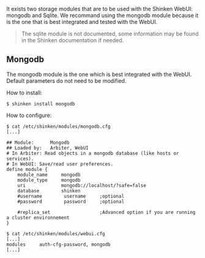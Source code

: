 It exists two storage modules that are to be used with the Shinken WebUI: mongodb and Sqlite. We recommand using the mongodb module because it is the one that is best integrated and tested with the WebUI.

> The sqlite module is not documented, some information may be found in the Shinken documentation if needed.

## Mongodb
The mongodb module is the one which is best integrated with the WebUI. Default parameters do not need to be modified.

How to install:
```
$ shinken install mongodb
```

How to configure:
```
$ cat /etc/shinken/modules/mongodb.cfg
[...]

## Module:      Mongodb
## Loaded by:   Arbiter, WebUI
# In Arbiter: Read objects in a mongodb database (like hosts or services).
# In WebUI: Save/read user preferences.
define module {
    module_name     mongodb
    module_type     mongodb
    uri             mongodb://localhost/?safe=false
    database        shinken
    #username        username     ;optional
    #password        password     ;optional

    #replica_set                  ;Advanced option if you are running a cluster environnement
}

$ cat /etc/shinken/modules/webui.cfg
[...]
modules     auth-cfg-password, mongodb
[...]
```


